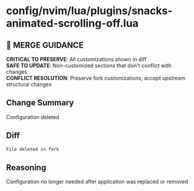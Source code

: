 # config/nvim/lua/plugins/snacks-animated-scrolling-off.lua

## 🚨 MERGE GUIDANCE
**CRITICAL TO PRESERVE**: All customizations shown in diff  
**SAFE TO UPDATE**: Non-customized sections that don't conflict with changes  
**CONFLICT RESOLUTION**: Preserve fork customizations, accept upstream structural changes

## Change Summary
Configuration deleted

## Diff
```diff
File deleted in fork
```

## Reasoning
Configuration no longer needed after application was replaced or removed
